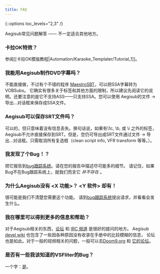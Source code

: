 ```yaml
---
title: FAQ
---
```


{::options toc_levels="2,3" /}

Aegisub常见问题解答 —— 不一定适合其他地方。

### 卡拉OK特效？ ###

参阅[[卡拉OK模版教程|Automation/Karaoke_Templater/Tutorial_1]]。

### 我能用Aegisub制作DVD字幕吗？ ###

不能直接做，不过有个不错的程序
[MaestroSBT](http://sourceforge.net/projects/maestrosbt/)，可以把SSA字幕转为VOBSubs。
它确实有很多关于标签和其他方面的限制，所以建议先阅读它的说明。还要注意的是它不支持ASS——只支持SSA。您可以使用
Aegisub的文件 -> 导出…对话框来保存成SSA文件。

### Aegisub可以保存SRT文件吗？ ###

可以的，但只意味着没有信息丢失。换句话说，如果有\1c, \b, 或 \i 之外的标签，
Aegisub不允许直接保存到SRT。但是，您仍可导出成SRT文件通过文件 -> 导出…对话框。只需取消所有复选框（clean script info, VFR transform 等等。）。

### 我发现了个Bug！？ ###

把它报告到[bug跟踪系统](http://devel.aegisub.org/)。请在您的报告中描述尽可能多的细节。
请记住，如果Bug不在Bug跟踪系统上，就我们而言它 _并不存在_ 。

### 为什么Aegisub没有 &lt;X 功能&gt;？ &lt;Y 软件&gt; 却有！ ###

很可能是我们不清楚您需要这个功能。
请到[bug跟踪系统](http://devel.aegisub.org/)提出请求，并看看会发生什么。

### 我在哪里可以得到更多的信息和帮助？ ###

对于Aegisub相关的东西，[论坛](http://forums.aegisub.org) 和
 [IRC 频道](irc://irc.rizon.net/aegisub) 是很好的提问的地方。
Aegisub [devel wiki](http://devel.aegisub.org) 也包含了一些因各种原因没有收录在手册中的比较模糊的信息，
论坛也是如此。对于一般的视频相关的问题，一般可以去[Doom9.org](http://www.doom9.org) 和 [它的论坛](http://forum.doom9.org)。

### 是否有一些我该知道的VSFliter的Bug？ ###

一个字：[是](http://asa.diac24.net/VSFilter#BUGS)。
